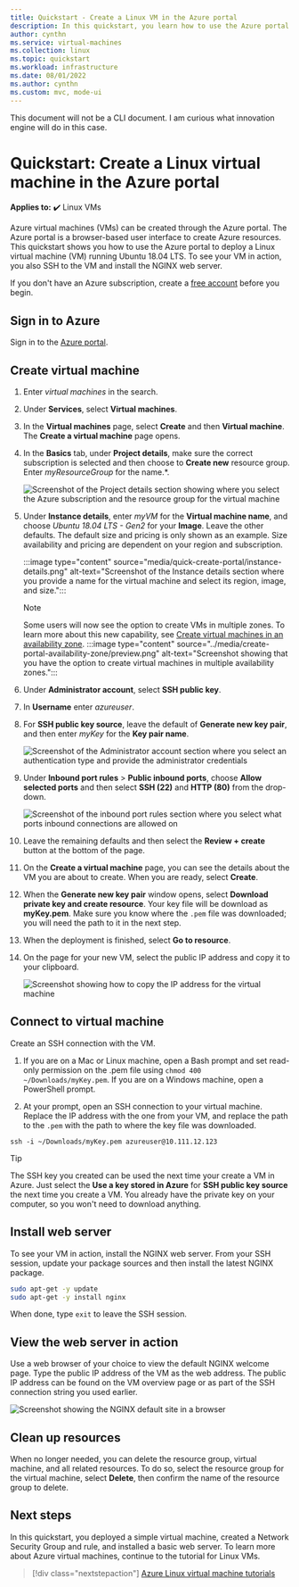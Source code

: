 ```yaml
---
title: Quickstart - Create a Linux VM in the Azure portal
description: In this quickstart, you learn how to use the Azure portal to create a Linux virtual machine.
author: cynthn
ms.service: virtual-machines
ms.collection: linux
ms.topic: quickstart
ms.workload: infrastructure
ms.date: 08/01/2022
ms.author: cynthn
ms.custom: mvc, mode-ui
---
```

This document will not be a CLI document. I am curious what innovation engine will do in this case.

# Quickstart: Create a Linux virtual machine in the Azure portal

**Applies to:** :heavy_check_mark: Linux VMs

Azure virtual machines (VMs) can be created through the Azure portal. The Azure portal is a browser-based user interface to create Azure resources. This quickstart shows you how to use the Azure portal to deploy a Linux virtual machine (VM) running Ubuntu 18.04 LTS. To see your VM in action, you also SSH to the VM and install the NGINX web server.

If you don't have an Azure subscription, create a [free account](https://azure.microsoft.com/free/?WT.mc_id=A261C142F) before you begin.

## Sign in to Azure

Sign in to the [Azure portal](https://portal.azure.com).

## Create virtual machine

1. Enter *virtual machines* in the search.
1. Under **Services**, select **Virtual machines**.
1. In the **Virtual machines** page, select **Create** and then **Virtual machine**.  The **Create a virtual machine** page opens.

1. In the **Basics** tab, under **Project details**, make sure the correct subscription is selected and then choose to **Create new** resource group. Enter *myResourceGroup* for the name.*. 

	![Screenshot of the Project details section showing where you select the Azure subscription and the resource group for the virtual machine](./media/quick-create-portal/project-details.png)

1. Under **Instance details**, enter *myVM* for the **Virtual machine name**, and choose *Ubuntu 18.04 LTS - Gen2* for your **Image**. Leave the other defaults. The default size and pricing is only shown as an example. Size availability and pricing are dependent on your region and subscription.

    :::image type="content" source="media/quick-create-portal/instance-details.png" alt-text="Screenshot of the Instance details section where you provide a name for the virtual machine and select its region, image, and size.":::

    > [!NOTE]
    > Some users will now see the option to create VMs in multiple zones. To learn more about this new capability, see [Create virtual machines in an availability zone](../create-portal-availability-zone.md).
    > :::image type="content" source="../media/create-portal-availability-zone/preview.png" alt-text="Screenshot showing that you have the option to create virtual machines in multiple availability zones.":::


1. Under **Administrator account**, select **SSH public key**.

1. In **Username** enter *azureuser*.

1. For **SSH public key source**, leave the default of **Generate new key pair**, and then enter *myKey* for the **Key pair name**.

    ![Screenshot of the Administrator account section where you select an authentication type and provide the administrator credentials](./media/quick-create-portal/administrator-account.png)

1. Under **Inbound port rules** > **Public inbound ports**, choose **Allow selected ports** and then select **SSH (22)** and **HTTP (80)** from the drop-down. 

	![Screenshot of the inbound port rules section where you select what ports inbound connections are allowed on](./media/quick-create-portal/inbound-port-rules.png)

1. Leave the remaining defaults and then select the **Review + create** button at the bottom of the page.

1. On the **Create a virtual machine** page, you can see the details about the VM you are about to create. When you are ready, select **Create**.

1. When the **Generate new key pair** window opens, select **Download private key and create resource**. Your key file will be download as **myKey.pem**. Make sure you know where the `.pem` file was downloaded; you will need the path to it in the next step.

1. When the deployment is finished, select **Go to resource**.

1. On the page for your new VM, select the public IP address and copy it to your clipboard.


	![Screenshot showing how to copy the IP address for the virtual machine](./media/quick-create-portal/ip-address.png)


## Connect to virtual machine

Create an SSH connection with the VM.

1. If you are on a Mac or Linux machine, open a Bash prompt and set read-only permission on the .pem file using `chmod 400 ~/Downloads/myKey.pem`. If you are on a Windows machine, open a PowerShell prompt. 

1. At your prompt, open an SSH connection to your virtual machine. Replace the IP address with the one from your VM, and replace the path to the `.pem` with the path to where the key file was downloaded.

```console
ssh -i ~/Downloads/myKey.pem azureuser@10.111.12.123
```

> [!TIP]
> The SSH key you created can be used the next time your create a VM in Azure. Just select the **Use a key stored in Azure** for **SSH public key source** the next time you create a VM. You already have the private key on your computer, so you won't need to download anything.

## Install web server

To see your VM in action, install the NGINX web server. From your SSH session, update your package sources and then install the latest NGINX package.

```bash
sudo apt-get -y update
sudo apt-get -y install nginx
```

When done, type `exit` to leave the SSH session.


## View the web server in action

Use a web browser of your choice to view the default NGINX welcome page. Type the public IP address of the VM as the web address. The public IP address can be found on the VM overview page or as part of the SSH connection string you used earlier.

![Screenshot showing the NGINX default site in a browser](./media/quick-create-portal/nginx.png)

## Clean up resources

When no longer needed, you can delete the resource group, virtual machine, and all related resources. To do so, select the resource group for the virtual machine, select **Delete**, then confirm the name of the resource group to delete.

## Next steps

In this quickstart, you deployed a simple virtual machine, created a Network Security Group and rule, and installed a basic web server. To learn more about Azure virtual machines, continue to the tutorial for Linux VMs.

> [!div class="nextstepaction"]
> [Azure Linux virtual machine tutorials](./tutorial-manage-vm.md)
